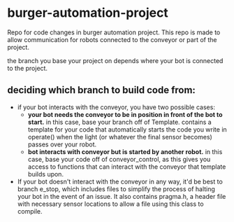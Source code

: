 # burger-automation-project
Repo for code changes in burger automation project. This repo is made to allow communication for robots connected to the conveyor or part of the project.

the branch you base your project on depends where your bot is connected to the project.

## deciding which branch to build code from: 

* if your bot interacts with the conveyor, you have two possible cases:
	* **your bot needs the conveyor to be in position in front of the bot to start.** in this case, base your branch off of Template. contains a template for your code that automatically starts the code you write in operate() when the light (or whatever the final sensor becomes) passes over your robot.
	* **bot interacts with conveyor but is started by another robot.** in this case, base your code off of conveyor_control, as this gives you access to functions that can interact with the conveyor that template builds upon. 
* If your bot doesn't interact with the conveyor in any way, it'd be best to branch e_stop, which includes files to simplify the process of halting your bot in the event of an issue. It also contains pragma.h, a header file with necessary sensor locations to allow a file using this class to compile.

